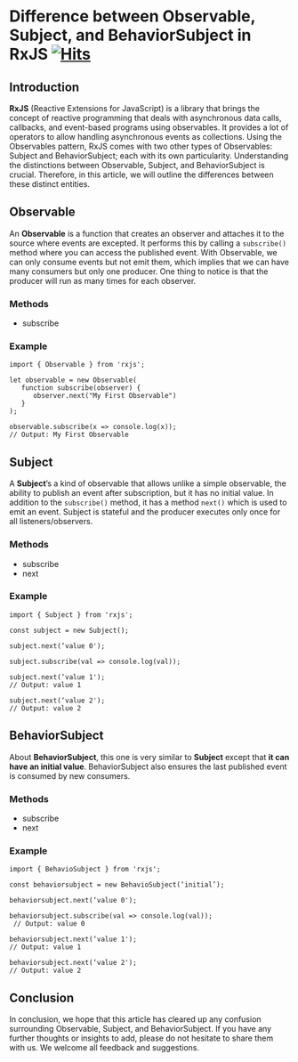 # Difference between Observable, Subject, and BehaviorSubject in RxJS&nbsp;[![Hits](https://hits.seeyoufarm.com/api/count/incr/badge.svg?url=https%3A%2F%2Fgithub.com%2Fnumerica-ideas%2Fcommunity%2Ftree%2Fmaster%2Faws%2Fdifference-between-observable-subject-behaviorsubject-in-rxjs&count_bg=%2379C83D&title_bg=%23555555&icon=&icon_color=%23E7E7E7&title=hits&edge_flat=false)](https://blog.numericaideas.com)

## Introduction

**RxJS** (Reactive Extensions for JavaScript) is a library that brings the concept of reactive programming that deals with asynchronous data calls, callbacks, and event-based programs using observables. It provides a lot of operators to allow handling asynchronous events as collections. Using the Observables pattern, RxJS comes with two other types of Observables: Subject and BehaviorSubject; each with its own particularity. Understanding the distinctions between Observable, Subject, and BehaviorSubject is crucial. Therefore, in this article, we will outline the differences between these distinct entities.

## Observable

An **Observable** is a function that creates an observer and attaches it to the source where events are excepted. It performs this by calling a `subscribe()` method where you can access the published event. With Observable, we can only consume events but not emit them, which implies that we can have many consumers but only one producer. One thing to notice is that the producer will run as many times for each observer.

### Methods

- subscribe

### Example

```
import { Observable } from 'rxjs';

let observable = new Observable(
   function subscribe(observer) {
      observer.next("My First Observable")
   }
);

observable.subscribe(x => console.log(x));
// Output: My First Observable
```

## Subject

A **Subject**’s a kind of observable that allows unlike a simple observable, the ability to publish an event after subscription, but it has no initial value. In addition to the `subscribe()` method, it has a method `next()` which is used to emit an event. Subject is stateful and the producer executes only once for all listeners/observers.

### Methods

- subscribe
- next

### Example

```
import { Subject } from 'rxjs';

const subject = new Subject(); 

subject.next(‘value 0'); 

subject.subscribe(val => console.log(val)); 

subject.next(‘value 1'); 
// Output: value 1

subject.next(‘value 2'); 
// Output: value 2
```

## BehaviorSubject

About **BehaviorSubject**, this one is very similar to **Subject** except that **it can have an initial value**. BehaviorSubject also ensures the last published event is consumed by new consumers.

### Methods

- subscribe
- next

### Example

```
import { BehavioSubject } from 'rxjs';

const behaviorsubject = new BehavioSubject(‘initial’); 

behaviorsubject.next(‘value 0'); 

behaviorsubject.subscribe(val => console.log(val)); 
 // Output: value 0

behaviorsubject.next(‘value 1'); 
// Output: value 1

behaviorsubject.next(‘value 2'); 
// Output: value 2
```

## Conclusion

In conclusion, we hope that this article has cleared up any confusion surrounding Observable, Subject, and BehaviorSubject. If you have any further thoughts or insights to add, please do not hesitate to share them with us. We welcome all feedback and suggestions.
